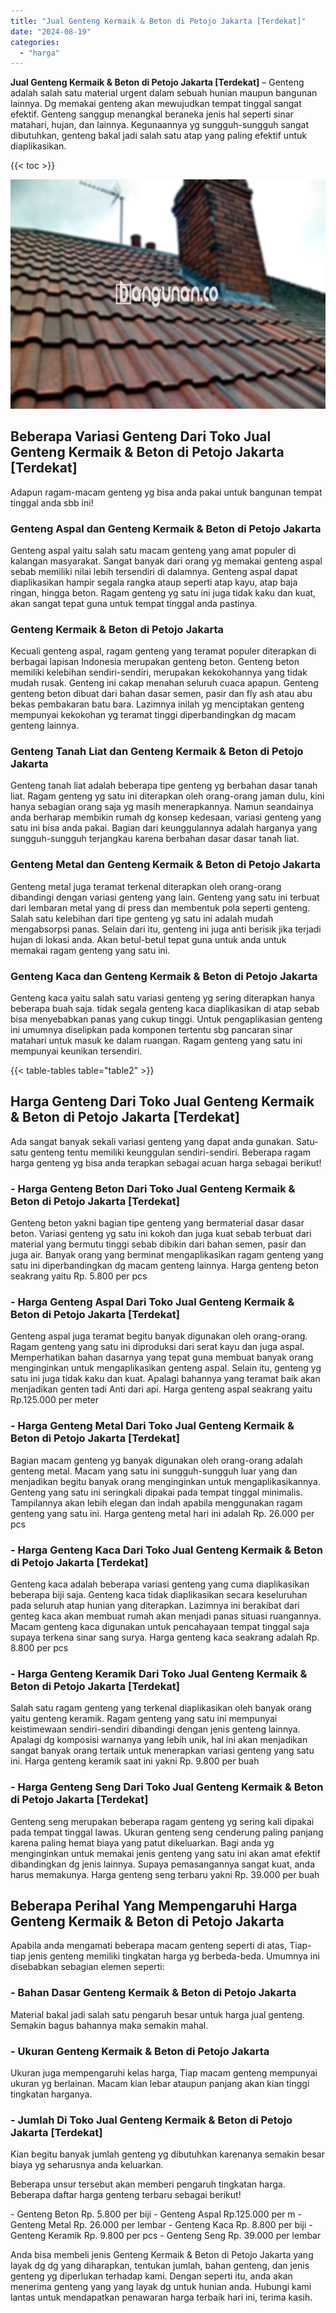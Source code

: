 ```yaml
---
title: "Jual Genteng Kermaik & Beton di Petojo Jakarta [Terdekat]"
date: "2024-08-19"
categories: 
  - "harga"
---
```


**Jual Genteng Kermaik & Beton di Petojo Jakarta \[Terdekat\]** – Genteng adalah salah satu material urgent dalam sebuah hunian maupun bangunan lainnya. Dg memakai genteng akan mewujudkan tempat tinggal sangat efektif. Genteng sanggup menangkal beraneka jenis hal seperti sinar matahari, hujan, dan lainnya. Kegunaannya yg sungguh-sungguh sangat dibutuhkan, genteng bakal jadi salah satu atap yang paling efektif untuk diaplikasikan.

{{< toc >}}

![Jual Genteng Kermaik & Beton di Petojo Jakarta [Terdekat]](/images/genteng-minimalis-murah24.png)

## Beberapa Variasi Genteng Dari Toko Jual Genteng Kermaik & Beton di Petojo Jakarta \[Terdekat\]

Adapun ragam-macam genteng yg bisa anda pakai untuk bangunan tempat tinggal anda sbb ini!

### Genteng Aspal dan Genteng Kermaik & Beton di Petojo Jakarta

Genteng aspal yaitu salah satu macam genteng yang amat populer di kalangan masyarakat. Sangat banyak dari orang yg memakai genteng aspal sebab memiliki nilai lebih tersendiri di dalamnya. Genteng aspal dapat diaplikasikan hampir segala rangka ataup seperti atap kayu, atap baja ringan, hingga beton. Ragam genteng yg satu ini juga tidak kaku dan kuat, akan sangat tepat guna untuk tempat tinggal anda pastinya.

### Genteng Kermaik & Beton di Petojo Jakarta

Kecuali genteng aspal, ragam genteng yang teramat populer diterapkan di berbagai lapisan Indonesia merupakan genteng beton. Genteng beton memiliki kelebihan sendiri-sendiri, merupakan kekokohannya yang tidak mudah rusak. Genteng ini cakap menahan seluruh cuaca apapun. Genteng genteng beton dibuat dari bahan dasar semen, pasir dan fly ash atau abu bekas pembakaran batu bara. Lazimnya inilah yg menciptakan genteng mempunyai kekokohan yg teramat tinggi diperbandingkan dg macam genteng lainnya.

### Genteng Tanah Liat dan Genteng Kermaik & Beton di Petojo Jakarta

Genteng tanah liat adalah beberapa tipe genteng yg berbahan dasar tanah liat. Ragam genteng yg satu ini diterapkan oleh orang-orang jaman dulu, kini hanya sebagian orang saja yg masih menerapkannya. Namun seandainya anda berharap membikin rumah dg konsep kedesaan, variasi genteng yang satu ini bisa anda pakai. Bagian dari keunggulannya adalah harganya yang sungguh-sungguh terjangkau karena berbahan dasar dasar tanah liat.

### Genteng Metal dan Genteng Kermaik & Beton di Petojo Jakarta

Genteng metal juga teramat terkenal diterapkan oleh orang-orang dibandingi dengan variasi genteng yang lain. Genteng yang satu ini terbuat dari lembaran metal yang di press dan membentuk pola seperti genteng. Salah satu kelebihan dari tipe genteng yg satu ini adalah mudah mengabsorpsi panas. Selain dari itu, genteng ini juga anti berisik jika terjadi hujan di lokasi anda. Akan betul-betul tepat guna untuk anda untuk memakai ragam genteng yang satu ini.

### Genteng Kaca dan Genteng Kermaik & Beton di Petojo Jakarta

Genteng kaca yaitu salah satu variasi genteng yg sering diterapkan hanya beberapa buah saja. tidak segala genteng kaca diaplikasikan di atap sebab bisa menyebabkan panas yang cukup tinggi. Untuk pengaplikasian genteng ini umumnya diselipkan pada komponen tertentu sbg pancaran sinar matahari untuk masuk ke dalam ruangan. Ragam genteng yang satu ini mempunyai keunikan tersendiri.

{{< table-tables table="table2" >}}

## Harga Genteng Dari Toko Jual Genteng Kermaik & Beton di Petojo Jakarta \[Terdekat\]

Ada sangat banyak sekali variasi genteng yang dapat anda gunakan. Satu-satu genteng tentu memiliki keunggulan sendiri-sendiri. Beberapa ragam harga genteng yg bisa anda terapkan sebagai acuan harga sebagai berikut!

### \- Harga Genteng Beton Dari Toko Jual Genteng Kermaik & Beton di Petojo Jakarta \[Terdekat\]

Genteng beton yakni bagian tipe genteng yang bermaterial dasar dasar beton. Variasi genteng yg satu ini kokoh dan juga kuat sebab terbuat dari material yang bermutu tinggi sebab dibikin dari bahan semen, pasir dan juga air. Banyak orang yang berminat mengaplikasikan ragam genteng yang satu ini diperbandingkan dg macam genteng lainnya. Harga genteng beton seakrang yaitu Rp. 5.800 per pcs

### \- Harga Genteng Aspal Dari Toko Jual Genteng Kermaik & Beton di Petojo Jakarta \[Terdekat\]

Genteng aspal juga teramat begitu banyak digunakan oleh orang-orang. Ragam genteng yang satu ini diproduksi dari serat kayu dan juga aspal. Memperhatikan bahan dasarnya yang tepat guna membuat banyak orang menginginkan untuk mengaplikasikan genteng aspal. Selain itu, genteng yg satu ini juga tidak kaku dan kuat. Apalagi bahannya yang teramat baik akan menjadikan genten tadi Anti dari api. Harga genteng aspal seakrang yaitu Rp.125.000 per meter

### \- Harga Genteng Metal Dari Toko Jual Genteng Kermaik & Beton di Petojo Jakarta \[Terdekat\]

Bagian macam genteng yg banyak digunakan oleh orang-orang adalah genteng metal. Macam yang satu ini sungguh-sungguh luar yang dan menjadikan begitu banyak orang menginginkan untuk mengaplikasikannya. Genteng yang satu ini seringkali dipakai pada tempat tinggal minimalis. Tampilannya akan lebih elegan dan indah apabila menggunakan ragam genteng yang satu ini. Harga genteng metal hari ini adalah Rp. 26.000 per pcs

### \- Harga Genteng Kaca Dari Toko Jual Genteng Kermaik & Beton di Petojo Jakarta \[Terdekat\]

Genteng kaca adalah beberapa variasi genteng yang cuma diaplikasikan beberapa biji saja. Genteng kaca tidak diaplikasikan secara keseluruhan pada seluruh atap hunian yang diterapkan. Lazimnya ini berakibat dari genteg kaca akan membuat rumah akan menjadi panas situasi ruangannya. Macam genteng kaca digunakan untuk pencahayaan tempat tinggal saja supaya terkena sinar sang surya. Harga genteng kaca seakrang adalah Rp. 8.800 per pcs

### \- Harga Genteng Keramik Dari Toko Jual Genteng Kermaik & Beton di Petojo Jakarta \[Terdekat\]

Salah satu ragam genteng yang terkenal diaplikasikan oleh banyak orang yaitu genteng keramik. Ragam genteng yang satu ini mempunyai keistimewaan sendiri-sendiri dibandingi dengan jenis genteng lainnya. Apalagi dg komposisi warnanya yang lebih unik, hal ini akan menjadikan sangat banyak orang tertaik untuk menerapkan variasi genteng yang satu ini. Harga genteng keramik saat ini yakni Rp. 9.800 per buah

### \- Harga Genteng Seng Dari Toko Jual Genteng Kermaik & Beton di Petojo Jakarta \[Terdekat\]

Genteng seng merupakan beberapa ragam genteng yg sering kali dipakai pada tempat tinggal lawas. Ukuran genteng seng cenderung paling panjang karena paling hemat biaya yang patut dikeluarkan. Bagi anda yg menginginkan untuk memakai jenis genteng yang satu ini akan amat efektif dibandingkan dg jenis lainnya. Supaya pemasangannya sangat kuat, anda harus memakunya. Harga genteng seng terbaru yakni Rp. 39.000 per buah

## Beberapa Perihal Yang Mempengaruhi Harga Genteng Kermaik & Beton di Petojo Jakarta

Apabila anda mengamati beberapa macam genteng seperti di atas, Tiap-tiap jenis genteng memiliki tingkatan harga yg berbeda-beda. Umumnya ini disebabkan sebagian elemen seperti:

### \- Bahan Dasar Genteng Kermaik & Beton di Petojo Jakarta

Material bakal jadi salah satu pengaruh besar untuk harga jual genteng. Semakin bagus bahannya maka semakin mahal.

### \- Ukuran Genteng Kermaik & Beton di Petojo Jakarta

Ukuran juga mempengaruhi kelas harga, Tiap macam genteng mempunyai ukuran yg berlainan. Macam kian lebar ataupun panjang akan kian tinggi tingkatan harganya.

### \- Jumlah Di Toko Jual Genteng Kermaik & Beton di Petojo Jakarta \[Terdekat\]

Kian begitu banyak jumlah genteng yg dibutuhkan karenanya semakin besar biaya yg seharusnya anda keluarkan.

Beberapa unsur tersebut akan memberi pengaruh tingkatan harga. Beberapa daftar harga genteng terbaru sebagai berikut!

\- Genteng Beton Rp. 5.800 per biji - Genteng Aspal Rp.125.000 per m - Genteng Metal Rp. 26.000 per lembar - Genteng Kaca Rp. 8.800 per biji - Genteng Keramik Rp. 9.800 per pcs - Genteng Seng Rp. 39.000 per lembar

Anda bisa membeli jenis Genteng Kermaik & Beton di Petojo Jakarta yang layak dg dg yang diharapkan, tentukan jumlah, bahan genteng, dan jenis genteng yg diperlukan terhadap kami. Dengan seperti itu, anda akan menerima genteng yang yang layak dg untuk hunian anda. Hubungi kami lantas untuk mendapatkan penawaran harga terbaik hari ini, terima kasih.
